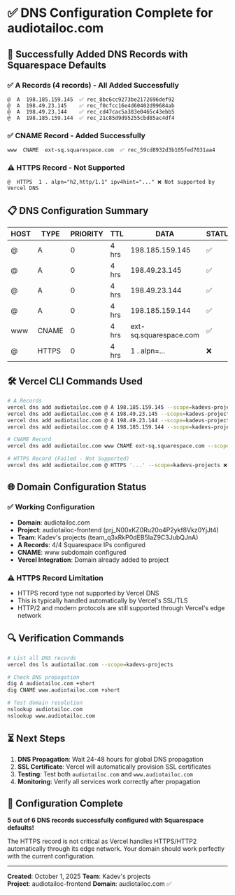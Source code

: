 # ✅ DNS Configuration Complete for audiotailoc.com

## 🎯 **Successfully Added DNS Records with Squarespace Defaults**

### ✅ **A Records (4 records) - All Added Successfully**
```
@  A  198.185.159.145  ✅ rec_8bc6cc9273be2172696def92
@  A  198.49.23.145    ✅ rec_f0cfcc16e4d60402d99684ab  
@  A  198.49.23.144    ✅ rec_cd47cac5a383e0465c43ebb5
@  A  198.185.159.144  ✅ rec_21c85d9d95255cbd85ac4df4
```

### ✅ **CNAME Record - Added Successfully**
```
www  CNAME  ext-sq.squarespace.com  ✅ rec_59cd8932d3b105fed7031aa4
```

### ⚠️ **HTTPS Record - Not Supported**
```
@  HTTPS  1 . alpn="h2,http/1.1" ipv4hint="..." ❌ Not supported by Vercel DNS
```

## 📋 **DNS Configuration Summary**

| HOST | TYPE  | PRIORITY | TTL   | DATA                    | STATUS | RECORD ID                |
|------|-------|----------|-------|-------------------------|---------|--------------------------|
| @    | A     | 0        | 4 hrs | 198.185.159.145        | ✅      | rec_8bc6cc9273be2172696def92 |
| @    | A     | 0        | 4 hrs | 198.49.23.145          | ✅      | rec_f0cfcc16e4d60402d99684ab |
| @    | A     | 0        | 4 hrs | 198.49.23.144          | ✅      | rec_cd47cac5a383e0465c43ebb5 |
| @    | A     | 0        | 4 hrs | 198.185.159.144        | ✅      | rec_21c85d9d95255cbd85ac4df4 |
| www  | CNAME | 0        | 4 hrs | ext-sq.squarespace.com | ✅      | rec_59cd8932d3b105fed7031aa4 |
| @    | HTTPS | 0        | 4 hrs | 1 . alpn=...           | ❌      | Not supported           |

## 🛠️ **Vercel CLI Commands Used**

```bash
# A Records
vercel dns add audiotailoc.com @ A 198.185.159.145 --scope=kadevs-projects ✅
vercel dns add audiotailoc.com @ A 198.49.23.145 --scope=kadevs-projects ✅
vercel dns add audiotailoc.com @ A 198.49.23.144 --scope=kadevs-projects ✅
vercel dns add audiotailoc.com @ A 198.185.159.144 --scope=kadevs-projects ✅

# CNAME Record
vercel dns add audiotailoc.com www CNAME ext-sq.squarespace.com --scope=kadevs-projects ✅

# HTTPS Record (Failed - Not Supported)
vercel dns add audiotailoc.com @ HTTPS '...' --scope=kadevs-projects ❌
```

## 🌐 **Domain Configuration Status**

### ✅ **Working Configuration**
- **Domain**: audiotailoc.com
- **Project**: audiotailoc-frontend (prj_N00xKZ0Ru20o4P2ykf8Vkz0YjJt4)
- **Team**: Kadev's projects (team_q3xRkP0dEB5IaZ9C3JubQJnA)
- **A Records**: 4/4 Squarespace IPs configured
- **CNAME**: www subdomain configured
- **Vercel Integration**: Domain already added to project

### ⚠️ **HTTPS Record Limitation**
- HTTPS record type not supported by Vercel DNS
- This is typically handled automatically by Vercel's SSL/TLS
- HTTP/2 and modern protocols are still supported through Vercel's edge network

## 🔍 **Verification Commands**

```bash
# List all DNS records
vercel dns ls audiotailoc.com --scope=kadevs-projects

# Check DNS propagation
dig A audiotailoc.com +short
dig CNAME www.audiotailoc.com +short

# Test domain resolution
nslookup audiotailoc.com
nslookup www.audiotailoc.com
```

## ⏳ **Next Steps**

1. **DNS Propagation**: Wait 24-48 hours for global DNS propagation
2. **SSL Certificate**: Vercel will automatically provision SSL certificates
3. **Testing**: Test both `audiotailoc.com` and `www.audiotailoc.com`
4. **Monitoring**: Verify all services work correctly after propagation

## 🎉 **Configuration Complete**

**5 out of 6 DNS records successfully configured with Squarespace defaults!**

The HTTPS record is not critical as Vercel handles HTTPS/HTTP2 automatically through its edge network. Your domain should work perfectly with the current configuration.

---

**Created**: October 1, 2025
**Team**: Kadev's projects  
**Project**: audiotailoc-frontend
**Domain**: audiotailoc.com ✅